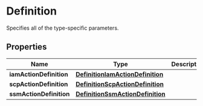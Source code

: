 

# Definition

Specifies all of the type-specific parameters. 

## Properties

| Name | Type | Description | Notes |
|------------ | ------------- | ------------- | -------------|
|**iamActionDefinition** | [**DefinitionIamActionDefinition**](DefinitionIamActionDefinition.md) |  |  [optional] |
|**scpActionDefinition** | [**DefinitionScpActionDefinition**](DefinitionScpActionDefinition.md) |  |  [optional] |
|**ssmActionDefinition** | [**DefinitionSsmActionDefinition**](DefinitionSsmActionDefinition.md) |  |  [optional] |



